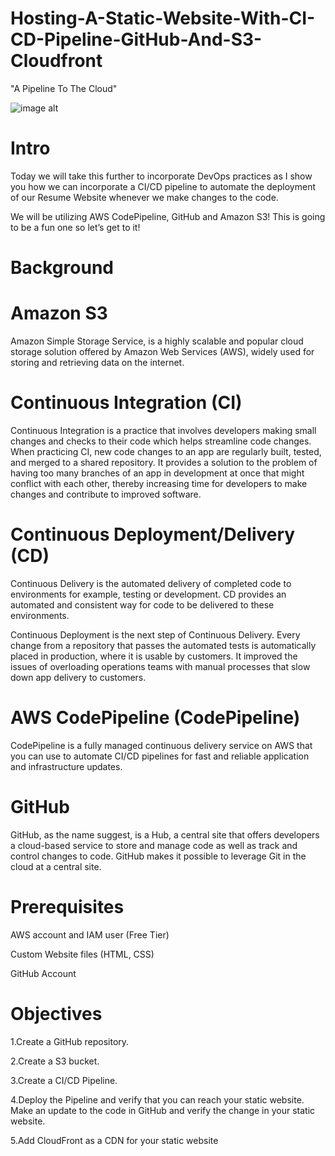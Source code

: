# Hosting-A-Static-Website-With-CI-CD-Pipeline-GitHub-And-S3-Cloudfront
"A Pipeline To The Cloud"

![image alt](https://github.com/Tatenda-Prince/Hosting-A-Static-Website-With-CI-CD-Pipeline-GitHub-And-S3-Cloudfront/blob/6e9a8346108dca161a5456b5d3fbb7018e20b340/Images/Screenshot%202025-01-03%20120312.png) 

# Intro 

Today we will take this further to incorporate DevOps practices as I show you how we can incorporate a CI/CD pipeline to automate the deployment of our Resume Website whenever we make changes to the code.

We will be utilizing AWS CodePipeline, GitHub and Amazon S3! This is going to be a fun one so let’s get to it!

# Background

# Amazon S3

Amazon Simple Storage Service, is a highly scalable and popular cloud storage solution offered by Amazon Web Services (AWS), widely used for storing and retrieving data on the internet.

# Continuous Integration (CI)

Continuous Integration is a practice that involves developers making small changes and checks to their code which helps streamline code changes. When practicing CI, new code changes to an app are regularly built, tested, and merged to a shared repository. It provides a solution to the problem of having too many branches of an app in development at once that might conflict with each other, thereby increasing time for developers to make changes and contribute to improved software.

# Continuous Deployment/Delivery (CD)

Continuous Delivery is the automated delivery of completed code to environments for example, testing or development. CD provides an automated and consistent way for code to be delivered to these environments.

Continuous Deployment is the next step of Continuous Delivery. Every change from a repository that passes the automated tests is automatically placed in production, where it is usable by customers. It improved the issues of overloading operations teams with manual processes that slow down app delivery to customers.


# AWS CodePipeline (CodePipeline)

CodePipeline is a fully managed continuous delivery service on AWS that you can use to automate CI/CD pipelines for fast and reliable application and infrastructure updates.

# GitHub

GitHub, as the name suggest, is a Hub, a central site that offers developers a cloud-based service to store and manage code as well as track and control changes to code. GitHub makes it possible to leverage Git in the cloud at a central site.

# Prerequisites

AWS account and IAM user (Free Tier)

Custom Website files (HTML, CSS)

GitHub Account

# Objectives

1.Create a GitHub repository.

2.Create a S3 bucket.

3.Create a CI/CD Pipeline.

4.Deploy the Pipeline and verify that you can reach your static website. Make an update to the code in GitHub and verify the change in your static website.

5.Add CloudFront as a CDN for your static website





